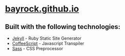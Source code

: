 # [bayrock.github.io](https://bayrock.github.io)

## Built with the following technologies:

* [Jekyll](https://jekyllrb.com/) - Ruby Static Site Generator
* [CoffeeScript](https://coffeescript.org/) - Javascript Transpiler
* [Sass](https://sass-lang.com/) - CSS Preprocessor
